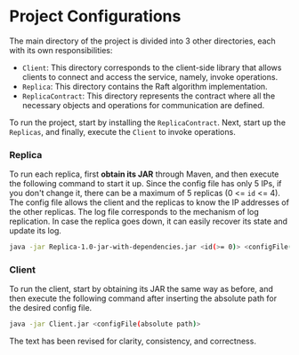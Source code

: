 # Project Configurations

The main directory of the project is divided into 3 other directories, each with its own responsibilities:

- `Client`: This directory corresponds to the client-side library that allows clients to connect and access the service, namely, invoke operations.
- `Replica`: This directory contains the Raft algorithm implementation.
- `ReplicaContract`: This directory represents the contract where all the necessary objects and operations for communication are defined.

To run the project, start by installing the `ReplicaContract`. Next, start up the `Replicas`, and finally, execute the `Client` to invoke operations.

### Replica
To run each replica, first **obtain its JAR** through Maven, and then execute the following command to start it up. Since the config file has only 5 IPs, if you don't change it, there can be a maximum of 5 replicas (0 <= `id` <= 4). The config file allows the client and the replicas to know the IP addresses of the other replicas. The log file corresponds to the mechanism of log replication. In case the replica goes down, it can easily recover its state and update its log.

```bash
java -jar Replica-1.0-jar-with-dependencies.jar <id(>= 0)> <configFile(absolute path)> <logFile(absolute path)>
```

### Client
To run the client, start by obtaining its JAR the same way as before, and then execute the following command after inserting the absolute path for the desired config file.

```bash
java -jar Client.jar <configFile(absolute path)>
```

The text has been revised for clarity, consistency, and correctness.